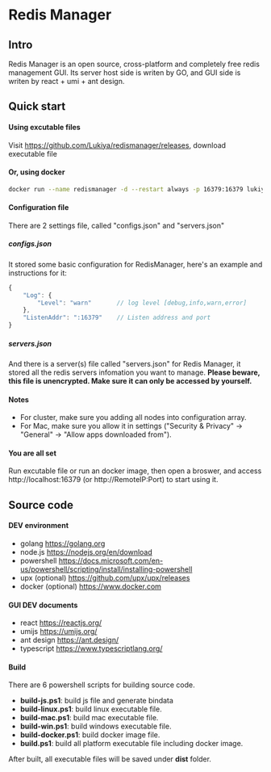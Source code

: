 # Redis Manager
## Intro

Redis Manager is an open source, cross-platform and completely free redis management GUI. Its server host side is writen by GO, and GUI side is writen by react + umi + ant design.

## Quick start
#### Using excutable files
Visit https://github.com/Lukiya/redismanager/releases, download executable file
#### Or, using docker
``` bash
docker run --name redismanager -d --restart always -p 16379:16379 lukiya/redismanager
```
#### Configuration file
There are 2 settings file, called "configs.json" and "servers.json"
##### configs.json
It stored some basic configuration for RedisManager, here's an example and instructions for it:
``` javascript
{
    "Log": {
        "Level": "warn"       // log level [debug,info,warn,error]
    },
    "ListenAddr": ":16379"    // Listen address and port
}
```
##### servers.json
And there is a server(s) file called "servers.json" for Redis Manager, it stored all the redis servers infomation you want to manage.
**Please beware, this file is unencrypted. Make sure it can only be accessed by yourself.**
#### Notes
* For cluster, make sure you adding all nodes into configuration array.
* For Mac, make sure you allow it in settings ("Security & Privacy" -> "General" -> "Allow apps downloaded from").
#### You are all set
Run excutable file or run an docker image, then open a broswer, and access http://localhost:16379 (or http://RemoteIP:Port) to start using it.


## Source code
#### DEV environment
* golang https://golang.org
* node.js https://nodejs.org/en/download
* powershell https://docs.microsoft.com/en-us/powershell/scripting/install/installing-powershell
* upx (optional) https://github.com/upx/upx/releases
* docker (optional) https://www.docker.com
#### GUI DEV documents
* react https://reactjs.org/
* umijs https://umijs.org/
* ant design https://ant.design/
* typescript https://www.typescriptlang.org/
#### Build
There are 6 powershell scripts for building source code.
* **build-js.ps1**: build js file and generate bindata
* **build-linux.ps1**: build linux executable file.
* **build-mac.ps1**: build mac executable file.
* **build-win.ps1**: build windows executable file.
* **build-docker.ps1**: build docker image file.
* **build.ps1**: build all platform executable file including docker image.

After built, all executable files will be saved under **dist** folder.
